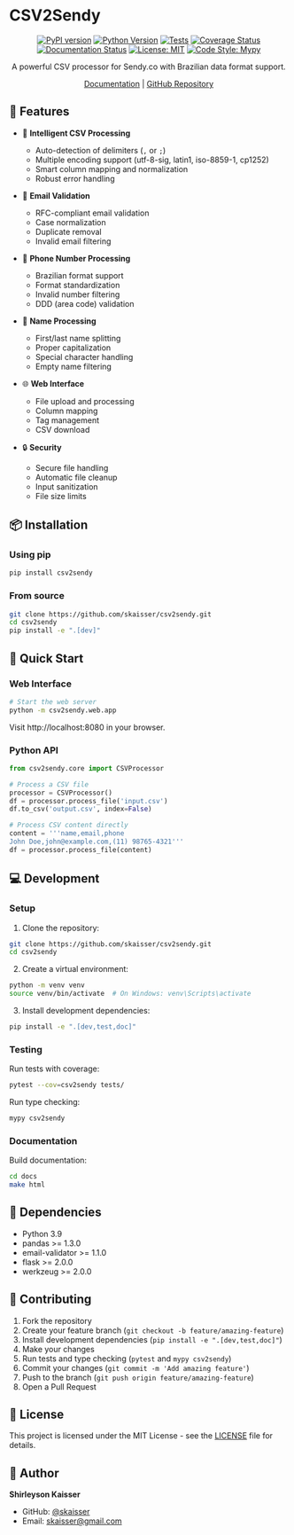 # CSV2Sendy

<div align="center">

[![PyPI version](https://badge.fury.io/py/csv2sendy.svg)](https://badge.fury.io/py/csv2sendy)
[![Python Version](https://img.shields.io/badge/python-3.9-blue.svg)](https://www.python.org/downloads/release/python-390/)
[![Tests](https://github.com/skaisser/csv2sendy/actions/workflows/tests.yml/badge.svg)](https://github.com/skaisser/csv2sendy/actions/workflows/tests.yml)
[![Coverage Status](https://coveralls.io/repos/github/skaisser/csv2sendy/badge.svg?branch=main)](https://coveralls.io/github/skaisser/csv2sendy?branch=main)
[![Documentation Status](https://readthedocs.org/projects/csv2sendy/badge/?version=latest)](https://csv2sendy.readthedocs.io/en/latest/?badge=latest)
[![License: MIT](https://img.shields.io/badge/License-MIT-yellow.svg)](https://opensource.org/licenses/MIT)
[![Code Style: Mypy](https://img.shields.io/badge/type%20checked-mypy-blue.svg)](http://mypy-lang.org/)

A powerful CSV processor for Sendy.co with Brazilian data format support.

[Documentation](https://csv2sendy.readthedocs.io) |
[GitHub Repository](https://github.com/skaisser/csv2sendy)

</div>

## 🌟 Features

- 🔄 **Intelligent CSV Processing**
  - Auto-detection of delimiters (`,` or `;`)
  - Multiple encoding support (utf-8-sig, latin1, iso-8859-1, cp1252)
  - Smart column mapping and normalization
  - Robust error handling

- 📧 **Email Validation**
  - RFC-compliant email validation
  - Case normalization
  - Duplicate removal
  - Invalid email filtering

- 📱 **Phone Number Processing**
  - Brazilian format support
  - Format standardization
  - Invalid number filtering
  - DDD (area code) validation

- 👤 **Name Processing**
  - First/last name splitting
  - Proper capitalization
  - Special character handling
  - Empty name filtering

- 🌐 **Web Interface**
  - File upload and processing
  - Column mapping
  - Tag management
  - CSV download

- 🔒 **Security**
  - Secure file handling
  - Automatic file cleanup
  - Input sanitization
  - File size limits

## 📦 Installation

### Using pip

```bash
pip install csv2sendy
```

### From source

```bash
git clone https://github.com/skaisser/csv2sendy.git
cd csv2sendy
pip install -e ".[dev]"
```

## 🚀 Quick Start

### Web Interface

```bash
# Start the web server
python -m csv2sendy.web.app
```

Visit http://localhost:8080 in your browser.

### Python API

```python
from csv2sendy.core import CSVProcessor

# Process a CSV file
processor = CSVProcessor()
df = processor.process_file('input.csv')
df.to_csv('output.csv', index=False)

# Process CSV content directly
content = '''name,email,phone
John Doe,john@example.com,(11) 98765-4321'''
df = processor.process_file(content)
```

## 💻 Development

### Setup

1. Clone the repository:
```bash
git clone https://github.com/skaisser/csv2sendy.git
cd csv2sendy
```

2. Create a virtual environment:
```bash
python -m venv venv
source venv/bin/activate  # On Windows: venv\Scripts\activate
```

3. Install development dependencies:
```bash
pip install -e ".[dev,test,doc]"
```

### Testing

Run tests with coverage:
```bash
pytest --cov=csv2sendy tests/
```

Run type checking:
```bash
mypy csv2sendy
```

### Documentation

Build documentation:
```bash
cd docs
make html
```

## 🔧 Dependencies

- Python 3.9
- pandas >= 1.3.0
- email-validator >= 1.1.0
- flask >= 2.0.0
- werkzeug >= 2.0.0

## 🤝 Contributing

1. Fork the repository
2. Create your feature branch (`git checkout -b feature/amazing-feature`)
3. Install development dependencies (`pip install -e ".[dev,test,doc]"`)
4. Make your changes
5. Run tests and type checking (`pytest` and `mypy csv2sendy`)
6. Commit your changes (`git commit -m 'Add amazing feature'`)
7. Push to the branch (`git push origin feature/amazing-feature`)
8. Open a Pull Request

## 📄 License

This project is licensed under the MIT License - see the [LICENSE](LICENSE) file for details.

## 👤 Author

**Shirleyson Kaisser**

- GitHub: [@skaisser](https://github.com/skaisser)
- Email: skaisser@gmail.com
